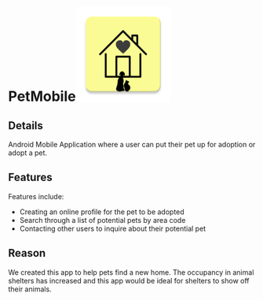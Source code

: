 # PetMobile![app icon](./.github/readme-images/app_logo.png) 

## Details
Android Mobile Application where a user can put their pet up for adoption or adopt a pet. 

## Features

Features include:
* Creating an online profile for the pet to be adopted
* Search through a list of potential pets by area code
* Contacting other users to inquire about their potential pet

## Reason
We created this app to help pets find a new home. The occupancy in animal shelters has increased and this
app would be ideal for shelters to show off their animals. 

